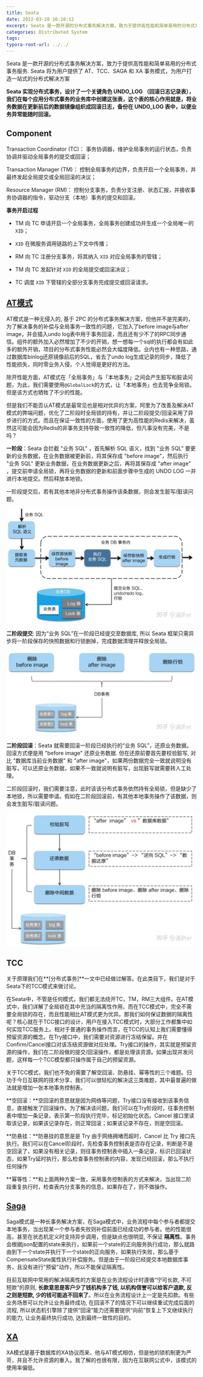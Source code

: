 ```yaml
---
title: Seata
date: 2022-03-28 16:10:12
excerpt: Seata 是一款开源的分布式事务解决方案，致力于提供高性能和简单易用的分布式事务服务。
categories: Distributed System
tags: 
typora-root-url: ../../
---
```


Seata 是一款开源的分布式事务解决方案，致力于提供高性能和简单易用的分布式事务服务. Seata 将为用户提供了 AT、TCC、SAGA 和 XA 事务模式，为用户打造一站式的分布式解决方案

**Seata 实现分布式事务，设计了一个关键角色 UNDO_LOG （回滚日志记录表），我们在每个应用分布式事务的业务库中创建这张表，这个表的核心作用就是，将业务数据在更新前后的数据镜像组织成回滚日志，备份在 UNDO_LOG 表中，以便业务异常能随时回滚。**

## Component

Transaction Coordinator (TC)： 事务协调器，维护全局事务的运行状态，负责协调并驱动全局事务的提交或回滚；

Transaction Manager (TM)： 控制全局事务的边界，负责开启一个全局事务，并最终发起全局提交或全局回滚的决议；

Resource Manager (RM)： 控制分支事务，负责分支注册、状态汇报，并接收事务协调器的指令，驱动分支（本地）事务的提交和回滚。

**事务开启过程**

- TM 向 TC 申请开启一个全局事务，全局事务创建成功并生成一个全局唯一的 `XID`；

- `XID` 在微服务调用链路的上下文中传播；

- RM 向 TC 注册分支事务，将其纳入 `XID` 对应全局事务的管辖；

- TM 向 TC 发起针对 `XID` 的全局提交或回滚决议；

- TC 调度 `XID` 下管辖的全部分支事务完成提交或回滚请求。

## [AT模式](https://seata.io/zh-cn/docs/dev/mode/at-mode.html)

AT模式是一种无侵入的, 基于 2PC 的分布式事务解决方案，但他并不是完美的，为了解决事务的补偿与全局事务一致性的问题，它加入了before image与after image，并会插入undo log表中用于事务回滚，而且还有少不了的RPC同步通信。组件的额外加入必然增加了不少的开销，想一想每一个sql的执行都会有如此多的额外开销，项目的分布式事务性能必然会大幅度降低。业内也有一种思路，通过数据库binlog还原镜像前后的SQL，省去了undo log生成记录的同步，降低了性能损失，同时零业务入侵，个人觉得是更好的方法。

除开性能方面，AT模式在「全局事务」与「本地事务」之间会产生脏写和脏读问题，为此，我们需要使用`@GlobalLock`的方式，让「本地事务」也去竞争全局锁。但是该方式也牺牲了不少的性能。

但是我们不能否认AT模式是最常见也是相对优异的方案，阿里为了改善及解决AT模式的弊端问题，优化了二阶段时全局锁的持有，并让二阶段提交/回滚采用了异步进行的方式。而且在保证一致性的方面，使用了更为高性能的Redis来解决，虽然这可能会因为Redis的非事务支持导致一致性的降低，但凡事没有完美，不是吗？

**一阶段**：Seata 会拦截 "业务 SQL" ，首先解析 SQL 语义，找到 "业务 SQL" 要更新的业务数据，在业务数据被更新前，将其保存成 "before image"，然后执行 "业务 SQL" 更新业务数据，在业务数据更新之后，再将其保存成 "after image" ，提交前申请全局锁，再将业务数据的更新和前面步骤中生成的 UNDO LOG 一并进行本地提交。然后释放本地锁。

一阶段提交后，若有其他本地非分布式事务操作该条数据，则会发生脏写/脏读问题。

![img](/image/Seata/v2-c2df76b462cd22fcc1b1435113e82e49_1440w.jpg)

**二阶段提交**: 因为“业务 SQL”在一阶段已经提交至数据库, 所以 Seata 框架只需异步将一阶段保存的快照数据和行锁删掉，完成数据清理并释放全局锁。

![img](/image/Seata/v2-75048a7c0f655654032213658742b7d5_1440w.jpg)

**二阶段回滚**：Seata 就需要回滚一阶段已经执行的“业务 SQL”，还原业务数据。回滚方式便是用 "before image" 还原业务数据. 但在还原前要首先要校验脏写, 对比 "数据库当前业务数据" 和 "after image"，如果两份数据完全一致就说明没有脏写，可以还原业务数据，如果不一致就说明有脏写，出现脏写就需要转人工处理。

二阶段回滚时，我们需要注意，此时该该分布式事务依然持有全局锁，但是缺少了本地锁，所以需要申请。假如在二阶段回滚前，有其他本地事务操作了该数据，则会发生脏写/脏读问题。

![img](/image/Seata/v2-12a2fb645ded74b2ace2728d052a7bff_1440w.jpg)

## TCC

关于原理我们在**[分布式事务]**一文中已经做过解答。在此类目下，我们是对于Seata下的TCC模式来做讨论。

在Seata中，不管是任何模式，我们都无法绕开TC，TM，RM三大组件。在AT模式中，我们详解了全局锁在其中充当的隔离性作用，而在TCC模式中，完全不需要全局锁的存在，而且性能相比AT模式更为优异。那我们如何保证数据的隔离性呢？核心就在于TCC接口的设计，用户在接入TCC模式时，大部分工作都集中如何实现TCC服务上。相对于普通的事务操作而言，在TCC的认知上我们需要懂得预留资源的概念。在Try接口中，我们需要对资源进行冻结保留。并在Confirm/Cancel接口对该冻结资源做对应处理。Try接口的操作，其实就是预留资源的操作，我们在二阶段做的提交/回滚操作，都是处理该资源。如果出现并发问题，这样每一个TCC模型都只操作属于自己的预留资源。

关于TCC模式，我们也不免的需要了解空回滚、防悬挂、幂等性的三个难题。归功于今日互联网的技术分享，我们可以很轻松的解决这三类难题，其中最普遍的做法就是增加一张本地事务控制表。

**空回滚：**空回滚的意思就是因为网络等问题，Try接口没有接收到该事务信息，直接触发了回滚操作。为了解决该问题，我们可以在Try阶段时，往事务控制表中增加一条记录，表示第一阶段执行完毕，标记初始化状态。Cancel 接口里读取该记录，如果该记录存在，则正常回滚；如果该记录不存在，则是空回滚。

**防悬挂：**防悬挂的意思是是 Try 由于网络拥堵而超时，Cancel 比 Try 接口先执行。我们可以在Cancel阶段时，先检查事务控制表是否存在记录，判断是不是空回滚了，如果没有相关记录，则往事务控制表中插入一条记录，标识已回滚状态，如果Try延时执行，那么检查事务控制表的内容，发现已经回滚，那么不执行任何操作

**幂等性：**和上面两种方案一致，采用事务控制表的方式来解决，当出现二阶段重复执行时，检查表内分支事务的信息，如果存在了，则不做操作。

## [Saga](http://seata.io/zh-cn/docs/user/saga.html)

Saga模式是一种长事务解决方案，在Saga模式中，业务流程中每个参与者都提交本地事务，当出现某一个参与者失败则补偿前面已经成功的参与者。他的性能很高，甚至在状态机定义时支持异步调用，但是缺点也很明显, 不保证 **隔离性**。事务会根据json配置的state来执行，如果前一个state的正向服务执行成功，那么就路由到下一个state并执行下一个state的正向服务，如果执行失败，那么基于CompensateState属性执行补偿服务。但是由于一阶段已经提交本地数据库事务，且没有进行"预留"动作，所以不能保证隔离性。

目前互联网中常用的解决隔离性的方案是在业务流程设计时遵循“宁可长款, 不可短款”的原则, **长款意思是客户少了钱机构多了钱, 以机构信誉可以给客户退款, 反之则是短款, 少的钱可能追不回来了**。所以在业务流程设计上一定是先扣款。有些业务场景可以允许让业务最终成功, 在回滚不了的情况下可以继续重试完成后面的流程, 所以状态机引擎除了提供“回滚”能力还需要提供“向前”恢复上下文继续执行的能力, 让业务最终执行成功, 达到最终一致性的目的。

## [XA](http://seata.io/zh-cn/docs/dev/mode/xa-mode.html)

XA模式是基于数据库的XA协议而来，他与AT模式相仿，但是他的锁机制更为严苛，并且不允许资源的重入。我了解的也很有限，因为在互联网公式中，该模式的使用率偏低。